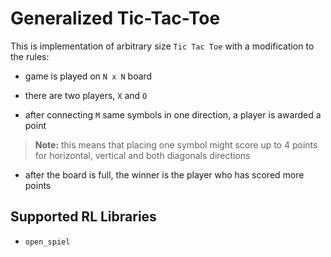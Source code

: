 # Generalized Tic-Tac-Toe

This is implementation of arbitrary size `Tic Tac Toe`
with a modification to the rules:

* game is played on `N x N` board

* there are two players, `X` and `O`

* after connecting `M` same symbols in one direction,
a player is awarded a point

> **Note:** this means that placing one symbol might score
up to 4 points for horizontal, vertical and both diagonals
directions

* after the board is full, the winner is the player who has
scored more points


## Supported RL Libraries

* `open_spiel`

